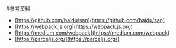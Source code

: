 #参考资料

* [https://github.com/baidu/san](https://github.com/baidu/san)
* [https://webpack.js.org](https://webpack.js.org)
* [https://medium.com/webpack](https://medium.com/webpack)
* [https://parceljs.org/](https://parceljs.org/)